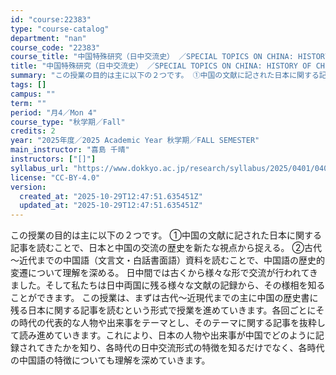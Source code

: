 ```yaml
---
id: "course:22383"
type: "course-catalog"
department: "nan"
course_code: "22383"
course_title: "中国特殊研究（日中交流史） ／SPECIAL TOPICS ON CHINA: HISTORY OF CHINA-JAPAN RELATIONS"
title: "中国特殊研究（日中交流史） ／SPECIAL TOPICS ON CHINA: HISTORY OF CHINA-JAPAN RELATIONS"
summary: "この授業の目的は主に以下の２つです。 ①中国の文献に記された日本に関する記事を読むことで、日本と中国の交流の歴史を新たな視点から捉える。 ②古代～近代までの中国語（文言文・白話書面語）資料を読むことで、中国語の歴史的変遷について理解を深める…"
tags: []
campus: ""
term: ""
period: "月4／Mon 4"
course_type: "秋学期／Fall"
credits: 2
year: "2025年度／2025 Academic Year 秋学期／FALL SEMESTER"
main_instructor: "喜島 千晴"
instructors: ["[]"]
syllabus_url: "https://www.dokkyo.ac.jp/research/syllabus/2025/0401/0401_22383_ja_JP.html"
license: "CC-BY-4.0"
version:
  created_at: "2025-10-29T12:47:51.635451Z"
  updated_at: "2025-10-29T12:47:51.635451Z"
---
```

この授業の目的は主に以下の２つです。 ①中国の文献に記された日本に関する記事を読むことで、日本と中国の交流の歴史を新たな視点から捉える。 ②古代～近代までの中国語（文言文・白話書面語）資料を読むことで、中国語の歴史的変遷について理解を深める。 日中間では古くから様々な形で交流が行われてきました。そして私たちは日中両国に残る様々な文献の記録から、その様相を知ることができます。 この授業は、まずは古代～近現代までの主に中国の歴史書に残る日本に関する記事を読むという形式で授業を進めていきます。各回ごとにその時代の代表的な人物や出来事をテーマとし、そのテーマに関する記事を抜粋して読み進めていきます。これにより、日本の人物や出来事が中国でどのように記録されてきたかを知り、各時代の日中交流形式の特徴を知るだけでなく、各時代の中国語の特徴についても理解を深めていきます。
